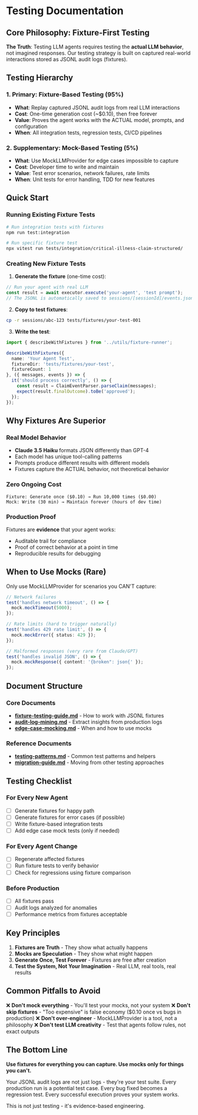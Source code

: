 # Testing Documentation

## Core Philosophy: Fixture-First Testing

**The Truth**: Testing LLM agents requires testing the **actual LLM behavior**, not imagined responses. Our testing strategy is built on captured real-world interactions stored as JSONL audit logs (fixtures).

## Testing Hierarchy

### 1. Primary: Fixture-Based Testing (95%)
- **What**: Replay captured JSONL audit logs from real LLM interactions
- **Cost**: One-time generation cost (~$0.10), then free forever
- **Value**: Proves the agent works with the ACTUAL model, prompts, and configuration
- **When**: All integration tests, regression tests, CI/CD pipelines

### 2. Supplementary: Mock-Based Testing (5%)
- **What**: Use MockLLMProvider for edge cases impossible to capture
- **Cost**: Developer time to write and maintain
- **Value**: Test error scenarios, network failures, rate limits
- **When**: Unit tests for error handling, TDD for new features

## Quick Start

### Running Existing Fixture Tests

```bash
# Run integration tests with fixtures
npm run test:integration

# Run specific fixture test
npx vitest run tests/integration/critical-illness-claim-structured/
```

### Creating New Fixture Tests

1. **Generate the fixture** (one-time cost):
```typescript
// Run your agent with real LLM
const result = await executor.execute('your-agent', 'test prompt');
// The JSONL is automatically saved to sessions/[sessionId]/events.jsonl
```

2. **Copy to test fixtures**:
```bash
cp -r sessions/abc-123 tests/fixtures/your-test-001
```

3. **Write the test**:
```typescript
import { describeWithFixtures } from '../utils/fixture-runner';

describeWithFixtures({
  name: 'Your Agent Test',
  fixtureDir: 'tests/fixtures/your-test',
  fixtureCount: 1
}, ({ messages, events }) => {
  it('should process correctly', () => {
    const result = ClaimEventParser.parseClaim(messages);
    expect(result.finalOutcome).toBe('approved');
  });
});
```

## Why Fixtures Are Superior

### Real Model Behavior
- **Claude 3.5 Haiku** formats JSON differently than GPT-4
- Each model has unique tool-calling patterns
- Prompts produce different results with different models
- Fixtures capture the ACTUAL behavior, not theoretical behavior

### Zero Ongoing Cost
```
Fixture: Generate once ($0.10) → Run 10,000 times ($0.00)
Mock: Write (30 min) → Maintain forever (hours of dev time)
```

### Production Proof
Fixtures are **evidence** that your agent works:
- Auditable trail for compliance
- Proof of correct behavior at a point in time
- Reproducible results for debugging

## When to Use Mocks (Rare)

Only use MockLLMProvider for scenarios you CAN'T capture:

```typescript
// Network failures
test('handles network timeout', () => {
  mock.mockTimeout(5000);
});

// Rate limits (hard to trigger naturally)
test('handles 429 rate limit', () => {
  mock.mockError({ status: 429 });
});

// Malformed responses (very rare from Claude/GPT)
test('handles invalid JSON', () => {
  mock.mockResponse({ content: '{broken": json{' });
});
```

## Document Structure

### Core Documents
- **[fixture-testing-guide.md](fixture-testing-guide.md)** - How to work with JSONL fixtures
- **[audit-log-mining.md](audit-log-mining.md)** - Extract insights from production logs
- **[edge-case-mocking.md](edge-case-mocking.md)** - When and how to use mocks

### Reference Documents
- **[testing-patterns.md](testing-patterns.md)** - Common test patterns and helpers
- **[migration-guide.md](migration-guide.md)** - Moving from other testing approaches

## Testing Checklist

### For Every New Agent
- [ ] Generate fixtures for happy path
- [ ] Generate fixtures for error cases (if possible)
- [ ] Write fixture-based integration tests
- [ ] Add edge case mock tests (only if needed)

### For Every Agent Change
- [ ] Regenerate affected fixtures
- [ ] Run fixture tests to verify behavior
- [ ] Check for regressions using fixture comparison

### Before Production
- [ ] All fixtures pass
- [ ] Audit logs analyzed for anomalies
- [ ] Performance metrics from fixtures acceptable

## Key Principles

1. **Fixtures are Truth** - They show what actually happens
2. **Mocks are Speculation** - They show what might happen
3. **Generate Once, Test Forever** - Fixtures are free after creation
4. **Test the System, Not Your Imagination** - Real LLM, real tools, real results

## Common Pitfalls to Avoid

❌ **Don't mock everything** - You'll test your mocks, not your system
❌ **Don't skip fixtures** - "Too expensive" is false economy ($0.10 once vs bugs in production)
❌ **Don't over-engineer** - MockLLMProvider is a tool, not a philosophy
❌ **Don't test LLM creativity** - Test that agents follow rules, not exact outputs

## The Bottom Line

**Use fixtures for everything you can capture. Use mocks only for things you can't.**

Your JSONL audit logs are not just logs - they're your test suite. Every production run is a potential test case. Every bug fixed becomes a regression test. Every successful execution proves your system works.

This is not just testing - it's evidence-based engineering.